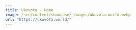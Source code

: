 ```yaml
---
title: Ukuvota - Home
image: /src/content/showcase/_images/ukuvota.world.webp
url: "https://ukuvota.world/"
---
```

